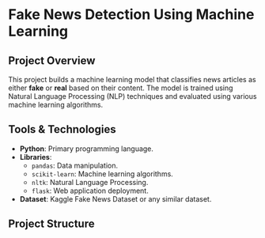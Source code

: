 # Fake News Detection Using Machine Learning

## Project Overview

This project builds a machine learning model that classifies news articles as either **fake** or **real** based on their content. The model is trained using Natural Language Processing (NLP) techniques and evaluated using various machine learning algorithms.

## Tools & Technologies
- **Python**: Primary programming language.
- **Libraries**:
  - `pandas`: Data manipulation.
  - `scikit-learn`: Machine learning algorithms.
  - `nltk`: Natural Language Processing.
  - `flask`: Web application deployment.
- **Dataset**: Kaggle Fake News Dataset or any similar dataset.

## Project Structure

